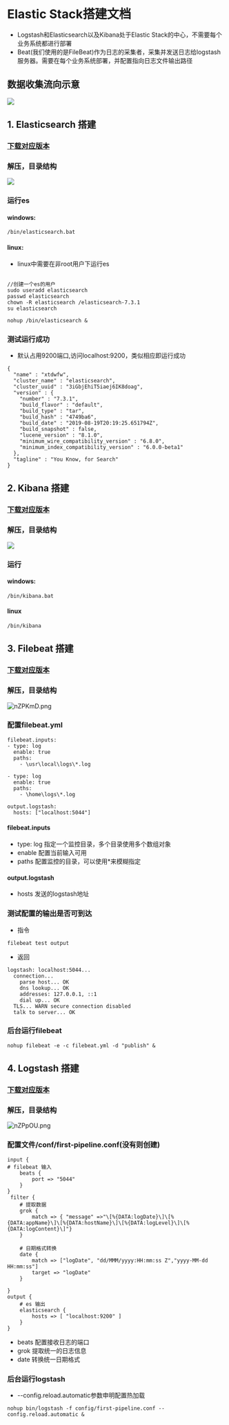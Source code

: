 # Elastic Stack搭建文档

* Logstash和Elasticsearch以及Kibana处于Elastic Stack的中心，不需要每个业务系统都进行部署
* Beat(我们使用的是FileBeat)作为日志的采集者，采集并发送日志给logstash服务器。需要在每个业务系统部署，并配置指向日志文件输出路径

## 数据收集流向示意
![](https://i.loli.net/2019/09/04/OrDlVHLqMtx3kyK.png)


## 1. Elasticsearch 搭建
### [下载对应版本](https://www.elastic.co/cn/downloads/elasticsearch)

### 解压，目录结构
![](https://i.loli.net/2019/09/04/BtGgQ1ELFXhZx4A.png)

### 运行es
#### windows:
```
/bin/elasticsearch.bat
```
#### linux:
* linux中需要在非root用户下运行es
```

//创建一个es的用户
sudo useradd elasticsearch 
passwd elasticsearch 
chown -R elasticsearch /elasticsearch-7.3.1 
su elasticsearch 

nohup /bin/elasticsearch & 
```

### 测试运行成功
* 默认占用9200端口,访问localhost:9200，类似相应即运行成功
```
{
  "name" : "xtdwfw",
  "cluster_name" : "elasticsearch",
  "cluster_uuid" : "3iGbjEhiT5iaej6IK8doag",
  "version" : {
    "number" : "7.3.1",
    "build_flavor" : "default",
    "build_type" : "tar",
    "build_hash" : "4749ba6",
    "build_date" : "2019-08-19T20:19:25.651794Z",
    "build_snapshot" : false,
    "lucene_version" : "8.1.0",
    "minimum_wire_compatibility_version" : "6.8.0",
    "minimum_index_compatibility_version" : "6.0.0-beta1"
  },
  "tagline" : "You Know, for Search"
}
```

## 2. Kibana  搭建
### [下载对应版本](https://www.elastic.co/cn/downloads/kibana)

### 解压，目录结构
![](https://s2.ax1x.com/2019/09/04/nZCMin.png)

### 运行
#### windows:
```
/bin/kibana.bat
```

#### linux
```
/bin/kibana
```

## 3. Filebeat 搭建
### [下载对应版本](https://www.elastic.co/cn/downloads/beats/filebeat)

### 解压，目录结构
![nZPKmD.png](https://s2.ax1x.com/2019/09/04/nZPKmD.png)

### 配置filebeat.yml
```
filebeat.inputs:
- type: log
  enable: true
  paths:
    - \usr\local\logs\*.log
    
- type: log
  enable: true
  paths:
    - \home\logs\*.log

output.logstash:
  hosts: ["localhost:5044"]

```

#### filebeat.inputs
* type: log 指定一个监控目录，多个目录使用多个数组对象
* enable 配置当前输入可用
* paths 配置监控的目录，可以使用*来模糊指定

#### output.logstash
* hosts 发送的logstash地址



### 测试配置的输出是否可到达
* 指令
```
filebeat test output
```

* 返回
```
logstash: localhost:5044...
  connection...
    parse host... OK
    dns lookup... OK
    addresses: 127.0.0.1, ::1
    dial up... OK
  TLS... WARN secure connection disabled
  talk to server... OK
```


### 后台运行filebeat
```
nohup filebeat -e -c filebeat.yml -d "publish" &
```



## 4. Logstash  搭建
### [下载对应版本](https://www.elastic.co/cn/downloads/logstash)

### 解压，目录结构
![nZPpOU.png](https://s2.ax1x.com/2019/09/04/nZPpOU.png)


### 配置文件/conf/first-pipeline.conf(没有则创建)
```
input {
# filebeat 输入
    beats {
        port => "5044"
    }
}
 filter {
    # 提取数据
    grok {
		match => { "message" =>"\[%{DATA:logDate}\]\[%{DATA:appName}\]\[%{DATA:hostName}\]\[%{DATA:logLevel}\]\[%{DATA:logContent}\]"}
    }
	
	# 日期格式转换
    date {
        match => ["logDate", "dd/MMM/yyyy:HH:mm:ss Z","yyyy-MM-dd HH:mm:ss"]
		target => "logDate"
    }
	
}
output {
    # es 输出
	elasticsearch {
        hosts => [ "localhost:9200" ]
    }
}
```
* beats 配置接收日志的端口
* grok 提取统一的日志信息
* date 转换统一日期格式



### 后台运行logstash
* --config.reload.automatic参数申明配置热加载
```
nohup bin/logstash -f config/first-pipeline.conf --config.reload.automatic &
```



